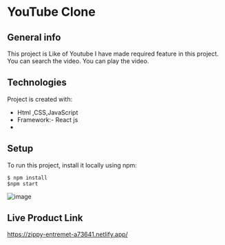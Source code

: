# YouTube Clone

## General info
This project is Like of Youtube I have made required feature in this project.
You can search the video.
You can play the video.
	
## Technologies
Project is created with:
* Html ,CSS,JavaScript
* Framework:- React js
*
	
## Setup
To run this project, install it locally using npm:

```
$ npm install
$npm start
```

![image](https://github.com/CodingXpro/YouTube_Clone/assets/98632075/be457d7d-92c4-4f01-a005-07d26e32cc68)

## Live Product Link
   https://zippy-entremet-a73641.netlify.app/
